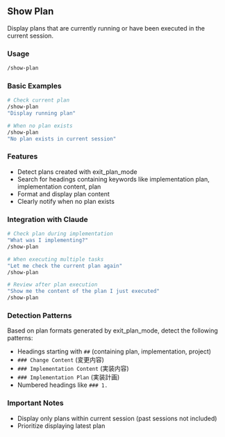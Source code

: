 ## Show Plan

Display plans that are currently running or have been executed in the current session.

### Usage

```bash
/show-plan
```

### Basic Examples

```bash
# Check current plan
/show-plan
"Display running plan"

# When no plan exists
/show-plan
"No plan exists in current session"
```

### Features

- Detect plans created with exit_plan_mode
- Search for headings containing keywords like implementation plan, implementation content, plan
- Format and display plan content
- Clearly notify when no plan exists

### Integration with Claude

```bash
# Check plan during implementation
"What was I implementing?"
/show-plan

# When executing multiple tasks
"Let me check the current plan again"
/show-plan

# Review after plan execution
"Show me the content of the plan I just executed"
/show-plan
```

### Detection Patterns

Based on plan formats generated by exit_plan_mode, detect the following patterns:

- Headings starting with `##` (containing plan, implementation, project)
- `### Change Content` (変更内容)
- `### Implementation Content` (実装内容)
- `### Implementation Plan` (実装計画)
- Numbered headings like `### 1.`

### Important Notes

- Display only plans within current session (past sessions not included)
- Prioritize displaying latest plan
